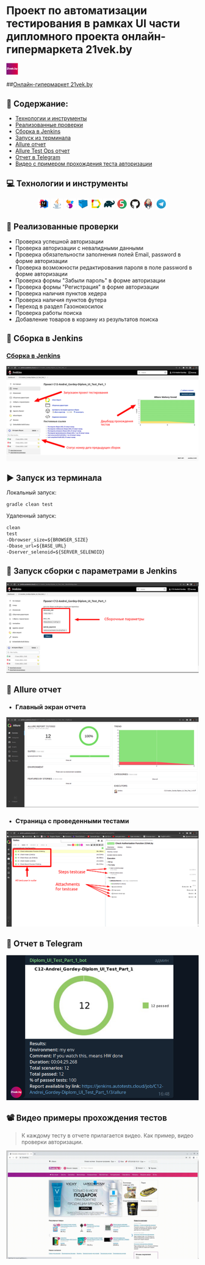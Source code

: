# Проект по автоматизации тестирования в рамках UI части дипломного проекта онлайн-гипермаркета 21vek.by 
<p align="left"><img width="6%" title="IntelliJ IDEA" src="images/logo/logo_21vek.by.png"></p> ##<a target="_blank" href="https://www.21vek.by/">Онлайн-гипермаркет 21vek.by</a>

## :floppy_disk: Содержание:

- <a href="#computer-технологии-и-инструменты">Технологии и инструменты</a>
- <a href="#notebook_with_decorative_cover-реализованные-проверки">Реализованные проверки</a>
- <a href="#electric_plug-сборка-в-Jenkins">Сборка в Jenkins</a>
- <a href="#arrow_forward-запуск-из-терминала">Запуск из терминала</a>
- <a href="#open_book-allure-отчет">Allure отчет</a>
- <a href="#hammer-allure-test-ops-отчет">Allure Test Ops отчет</a>
- <a href="#robot-отчет-в-telegram">Отчет в Telegram</a>
- <a href="#film_projector-видео-примеры-прохождения-тестов">Видео с примером прохождения теста авторизации</a>

## :computer: Технологии и инструменты
<p align="center">
<img width="6%" title="IntelliJ IDEA" src="images/logo/Intelij_IDEA.svg">
<img width="6%" title="Java" src="images/logo/Java.svg">
<img width="6%" title="Selenide" src="images/logo/Selenide.svg">
<img width="6%" title="Selenoid" src="images/logo/Selenoid.svg">
<img width="6%" title="Allure Report" src="images/logo/Allure_Report.svg">
<img width="6%" title="Gradle" src="images/logo/Gradle.svg">
<img width="6%" title="JUnit5" src="images/logo/JUnit5.svg">
<img width="6%" title="GitHub" src="images/logo/GitHub.svg">
<img width="6%" title="Jenkins" src="images/logo/Jenkins.svg">
<img width="6%" title="Telegram" src="images/logo/Telegram.svg">
</p>

## :notebook_with_decorative_cover: Реализованные проверки
- Проверка успешной авторизации
- Проверка авторизации с невалидными данными
- Проверка обязательности заполнения полей Email, password в форме авторизации
- Проверка возможности редактирования пароля в поле password в форме авторизации
- Проверка формы "Забыли пароль" в форме авторизации
- Проверка формы "Регистрация" в форме авторизации
- Проверка наличия пунктов хедера 
- Проверка наличия пунктов футера
- Переход в раздел Газонокосилок
- Проверка работы поиска
- Добавление товаров в корзину из результатов поиска


## :electric_plug: Сборка в Jenkins
### <a target="_blank" href="https://jenkins.autotests.cloud/job/C12-Andrei_Gordey-lesson13-21Vek.byTesting/">Сборка в Jenkins</a>
<p align="center">
<img title="Jenkins Dashboard" src="images/screenshots/Jenkins.png">
</p>  

## :arrow_forward: Запуск из терминала
Локальный запуск:
```
gradle clean test
```

Удаленный запуск:
```
clean
test
-Dbrowser_size=${BROWSER_SIZE}
-Dbase_url=${BASE_URL}
-Dserver_selenoid=${SERVER_SELENOID}
```
## :hammer: Запуск сборки с параметрами в Jenkins
<p align="center">
<img title="Allure Test Ops Launch" src="images/screenshots/Params for suite.png">
</p>

## :open_book: Allure отчет
- ### Главный экран отчета
<p align="center">
<img title="Allure Overview Dashboard" src="images/screenshots/Allure-All-Trends.png">
</p>

- ### Страница с проведенными тестами
<p align="center">
<img title="Allure Test Page" src="images/screenshots/All testcase.png">
</p>

## :robot: Отчет в Telegram
<p align="center">
<img title="Telegram notification message" src="images/screenshots/telegram-notification.png">
</p>

## :film_projector: Видео примеры прохождения тестов
> К каждому тесту в отчете прилагается видео. Как пример, видео проверки авторизации.
<p align="center">
  <img title="Selenoid Video" src="images/gif/VideoTestAddInCard.gif">
</p>